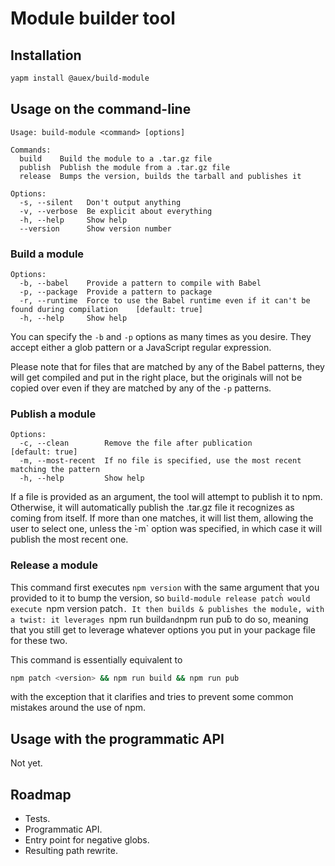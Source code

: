 # Module builder tool

## Installation

```bash
yapm install @auex/build-module
```


## Usage on the command-line

```
Usage: build-module <command> [options]

Commands:
  build    Build the module to a .tar.gz file
  publish  Publish the module from a .tar.gz file
  release  Bumps the version, builds the tarball and publishes it

Options:
  -s, --silent   Don't output anything
  -v, --verbose  Be explicit about everything
  -h, --help     Show help
  --version      Show version number
```

### Build a module

```
Options:
  -b, --babel    Provide a pattern to compile with Babel
  -p, --package  Provide a pattern to package
  -r, --runtime  Force to use the Babel runtime even if it can't be found during compilation    [default: true]
  -h, --help     Show help
```

You can specify the `-b` and `-p` options as many times as you desire. They
accept either a glob pattern or a JavaScript regular expression.

Please note that for files that are matched by any of the Babel patterns, they
will get compiled and put in the right place, but the originals will not be
copied over even if they are matched by any of the `-p` patterns.

### Publish a module

```
Options:
  -c, --clean        Remove the file after publication         [default: true]
  -m, --most-recent  If no file is specified, use the most recent matching the pattern
  -h, --help         Show help
```

If a file is provided as an argument, the tool will attempt to publish it to
npm. Otherwise, it will automatically publish the .tar.gz file it recognizes as
coming from itself. If more than one matches, it will list them, allowing the
user to select one, unless the ̀-m` option was specified, in which case it will
publish the most recent one.

### Release a module

This command first executes `npm version` with the same argument that you
provided to it to bump the version, so `build-module release patch̀ would
execute `npm version patch`. It then builds & publishes the module, with a
twist: it leverages `npm run build` and `npm run pub̀ to do so, meaning that you
still get to leverage whatever options you put in your package file for these
two.

This command is essentially equivalent to

```bash
npm patch <version> && npm run build && npm run pub
```

with the exception that it clarifies and tries to prevent some common mistakes
around the use of npm.

## Usage with the programmatic API

Not yet.

## Roadmap

  * Tests.
  * Programmatic API.
  * Entry point for negative globs.
  * Resulting path rewrite.
